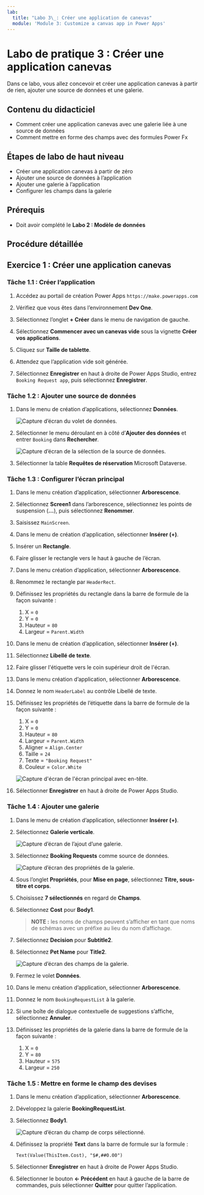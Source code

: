 ```yaml
---
lab:
  title: "Labo 3\_: Créer une application de canevas"
  module: 'Module 3: Customize a canvas app in Power Apps'
---
```


# Labo de pratique 3 : Créer une application canevas

Dans ce labo, vous allez concevoir et créer une application canevas à partir de rien, ajouter une source de données et une galerie.

## Contenu du didacticiel

- Comment créer une application canevas avec une galerie liée à une source de données
- Comment mettre en forme des champs avec des formules Power Fx

## Étapes de labo de haut niveau

- Créer une application canevas à partir de zéro
- Ajouter une source de données à l’application
- Ajouter une galerie à l’application
- Configurer les champs dans la galerie
  
## Prérequis

- Doit avoir complété le **Labo 2 : Modèle de données**

## Procédure détaillée

## Exercice 1 : Créer une application canevas

### Tâche 1.1 : Créer l’application

1. Accédez au portail de création Power Apps `https://make.powerapps.com`

1. Vérifiez que vous êtes dans l’environnement **Dev One**.

1. Sélectionnez l’onglet **+ Créer** dans le menu de navigation de gauche.

1. Sélectionnez **Commencer avec un canevas vide** sous la vignette **Créer vos applications**.

1. Cliquez sur **Taille de tablette**.

1. Attendez que l’application vide soit générée.

1. Sélectionnez **Enregistrer** en haut à droite de Power Apps Studio, entrez `Booking Request app`, puis sélectionnez **Enregistrer**.

### Tâche 1.2 : Ajouter une source de données

1. Dans le menu de création d’applications, sélectionnez **Données**.

    ![Capture d’écran du volet de données.](../media/studio-data-pane.png)

1. Sélectionner le menu déroulant en à côté d’**Ajouter des données** et entrer `Booking` dans **Rechercher**.

    ![Capture d’écran de la sélection de la source de données.](../media/studio-data-search.png)

1. Sélectionner la table **Requêtes de réservation** Microsoft Dataverse.

### Tâche 1.3 : Configurer l’écran principal

1. Dans le menu création d’application, sélectionner **Arborescence**.

1. Sélectionnez **Screen1** dans l’arborescence, sélectionnez les points de suspension (**...**), puis sélectionnez **Renommer**.

1. Saisissez `MainScreen`.

1. Dans le menu de création d’application, sélectionner **Insérer (+)**.

1. Insérer un **Rectangle**.

1. Faire glisser le rectangle vers le haut à gauche de l’écran.

1. Dans le menu création d’application, sélectionner **Arborescence**.

1. Renommez le rectangle par `HeaderRect`.

1. Définissez les propriétés du rectangle dans la barre de formule de la façon suivante :

   1. X = `0`
   1. Y = `0`
   1. Hauteur = `80`
   1. Largeur = `Parent.Width`

1. Dans le menu de création d’application, sélectionner **Insérer (+)**.

1. Sélectionnez **Libellé de texte**.

1. Faire glisser l'étiquette vers le coin supérieur droit de l'écran.

1. Dans le menu création d’application, sélectionner **Arborescence**.

1. Donnez le nom `HeaderLabel` au contrôle Libellé de texte.

1. Définissez les propriétés de l’étiquette dans la barre de formule de la façon suivante :

   1. X = `0`
   1. Y = `0`
   1. Hauteur = `80`
   1. Largeur = `Parent.Width`
   1. Aligner = `Align.Center`
   1. Taille = `24`
   1. Texte = `"Booking Request"`
   1. Couleur = `Color.White`

    ![Capture d'écran de l'écran principal avec en-tête.](../media/main-screen.png)

1. Sélectionner **Enregistrer** en haut à droite de Power Apps Studio.

### Tâche 1.4 : Ajouter une galerie

1. Dans le menu de création d’application, sélectionner **Insérer (+)**.

1. Sélectionnez **Galerie verticale**.

    ![Capture d’écran de l’ajout d’une galerie.](../media/add-gallery.png)

1. Sélectionnez **Booking Requests** comme source de données.

    ![Capture d’écran des propriétés de la galerie.](../media/gallery-properties.png)

1. Sous l’onglet **Propriétés**, pour **Mise en page**, sélectionnez **Titre, sous-titre et corps**.

1. Choisissez **7 sélectionnés** en regard de **Champs**.

1. Sélectionnez **Cost** pour **Body1**.

   > **NOTE :** les noms de champs peuvent s’afficher en tant que noms de schémas avec un préfixe au lieu du nom d’affichage.

1. Sélectionnez **Decision** pour **Subtitle2**.

1. Sélectionnez **Pet Name** pour **Title2**.

    ![Capture d’écran des champs de la galerie.](../media/select-fields.png)

1. Fermez le volet **Données**.

1. Dans le menu création d’application, sélectionner **Arborescence**.

1. Donnez le nom `BookingRequestList` à la galerie.

1. Si une boîte de dialogue contextuelle de suggestions s’affiche, sélectionnez **Annuler**.

1. Définissez les propriétés de la galerie dans la barre de formule de la façon suivante :

   1. X = `0`
   1. Y = `80`
   1. Hauteur = `575`
   1. Largeur = `250`

### Tâche 1.5 : Mettre en forme le champ des devises

1. Dans le menu création d’application, sélectionner **Arborescence**.

1. Développez la galerie **BookingRequestList**.

1. Sélectionnez **Body1**.

    ![Capture d’écran du champ de corps sélectionné.](../media/body.png)

1. Définissez la propriété **Text** dans la barre de formule sur la formule :

    ```powerappsfl
    Text(Value(ThisItem.Cost), "$#,##0.00")
    ```

1. Sélectionner **Enregistrer** en haut à droite de Power Apps Studio.

1. Sélectionner le bouton **<- Précédent** en haut à gauche de la barre de commandes, puis sélectionner **Quitter** pour quitter l’application.
